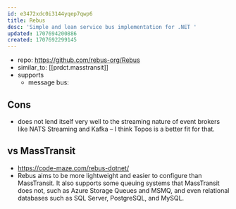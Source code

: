 ```yaml
---
id: e3472xdc0i3144yqep7qwp6
title: Rebus
desc: 'Simple and lean service bus implementation for .NET '
updated: 1707694200886
created: 1707692299145
---
```


- repo: https://github.com/rebus-org/Rebus
- similar_to: [[prdct.masstransit]]
- supports
  - message bus: 

## Cons

- does not lend itself very well to the streaming nature of event brokers like NATS Streaming and Kafka – I think Topos is a better fit for that.

## vs MassTransit

- https://code-maze.com/rebus-dotnet/
- Rebus aims to be more lightweight and easier to configure than MassTransit. It also supports some queuing systems that MassTransit does not, such as Azure Storage Queues and MSMQ, and even relational databases such as SQL Server, PostgreSQL, and MySQL.